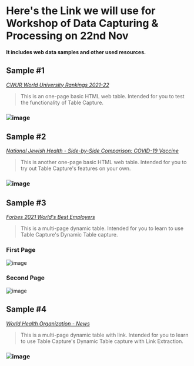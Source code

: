 # Here's the Link we will use for Workshop of Data Capturing & Processing on 22nd Nov
**It includes web data samples and other used resources.**

## Sample #1
*[CWUR World University Rankings 2021-22](https://cwur.org/2021-22.php)*
> This is an one-page basic HTML web table. Intended for you to test the functionality of Table Capture.
### ![image](https://user-images.githubusercontent.com/32707423/142763448-0fd2cc58-1bca-4e4b-979f-14bc4e40c715.png)

## Sample #2
*[National Jewish Health - Side-by-Side Comparison: COVID-19 Vaccine](https://www.nationaljewish.org/patients-visitors/patient-info/important-updates/coronavirus-information-and-resources/covid-19-vaccines/vaccine-articles/side-by-side-comparison-covid-19-vaccine)*
> This is another one-page basic HTML web table. Intended for you to try out Table Capture's features on your own.
### ![image](https://user-images.githubusercontent.com/32707423/142763657-edc68306-cee2-444b-b35e-ce78c89318dc.png)

## Sample #3
*[Forbes 2021 World's Best Employers](https://www.forbes.com/lists/worlds-best-employers/)*
> This is a multi-page dynamic table. Intended for you to learn to use Table Capture's Dynamic Table capture.
### First Page
![image](https://user-images.githubusercontent.com/32707423/142764374-4c56edb7-56eb-4cdc-8492-0725f56ebb7d.png)
### Second Page
![image](https://user-images.githubusercontent.com/32707423/142764386-edb0fbbb-a02e-4c34-a8d4-a21ef832ad20.png)

## Sample #4
*[World Health Organization - News](https://www.who.int/news)*
> This is a multi-page dynamic table with link. Intended for you to learn to use Table Capture's Dynamic Table capture with Link Extraction.
### ![image](https://user-images.githubusercontent.com/32707423/142764682-bfc1f326-6575-4ca0-8c2e-be57c94d31cc.png)
